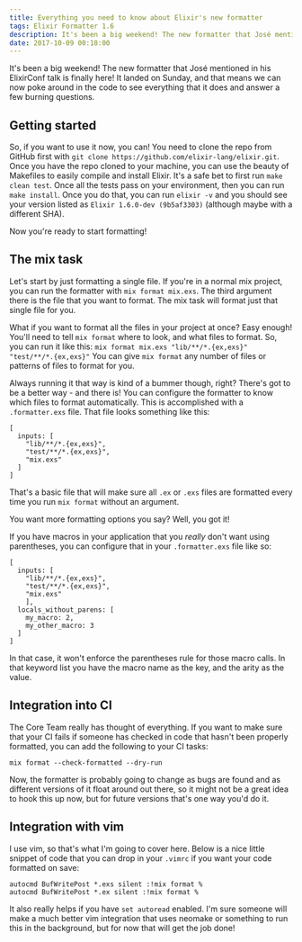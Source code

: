 ```yaml
---
title: Everything you need to know about Elixir's new formatter 
tags: Elixir Formatter 1.6 
description: It's been a big weekend! The new formatter that José mentioned in his ElixirConf talk is finally here! It landed on Sunday, and that means we can now poke around
date: 2017-10-09 00:18:00
---
```


It's been a big weekend! The new formatter that José mentioned in his ElixirConf
talk is finally here! It landed on Sunday, and that means we can now poke around
in the code to see everything that it does and answer a few burning questions.

## Getting started

So, if you want to use it now, you can! You need to clone the repo from GitHub
first with `git clone https://github.com/elixir-lang/elixir.git`. Once you have
the repo cloned to your machine, you can use the beauty of Makefiles to easily
compile and install Elixir. It's a safe bet to first run `make clean test`. Once
all the tests pass on your environment, then you can run `make install`. Once
you do that, you can run `elixir -v` and you should see your version listed as
`Elixir 1.6.0-dev (9b5af3303)` (although maybe with a different SHA).

Now you're ready to start formatting!

## The mix task

Let's start by just formatting a single file. If you're in a normal mix project,
you can run the formatter with `mix format mix.exs`. The third argument there is
the file that you want to format. The mix task will format just that single file
for you.

What if you want to format all the files in your project at once? Easy enough!
You'll need to tell `mix format` where to look, and what files to format. So,
you can run it like this: `mix format mix.exs "lib/**/*.{ex,exs}" "test/**/*.{ex,exs}"`
You can give `mix format` any number of files or patterns of files to format for
you.

Always running it that way is kind of a bummer though, right? There's got to be
a better way - and there is! You can configure the formatter to know which files
to format automatically. This is accomplished with a `.formatter.exs` file. That
file looks something like this:

```
[
  inputs: [
    "lib/**/*.{ex,exs}",
    "test/**/*.{ex,exs}",
    "mix.exs"
  ]
]
```

That's a basic file that will make sure all `.ex` or `.exs` files are formatted
every time you run `mix format` without an argument.

You want more formatting options you say? Well, you got it!

If you have macros in your application that you _really_ don't want using
parentheses, you can configure that in your `.formatter.exs` file like so:

```
[
  inputs: [
    "lib/**/*.{ex,exs}",
    "test/**/*.{ex,exs}",
    "mix.exs"
    ],
  locals_without_parens: [
    my_macro: 2,
    my_other_macro: 3
  ]
]
```

In that case, it won't enforce the parentheses rule for those macro calls. In
that keyword list you have the macro name as the key, and the arity as the
value.

## Integration into CI

The Core Team really has thought of everything. If you want to make sure that
your CI fails if someone has checked in code that hasn't been properly
formatted, you can add the following to your CI tasks:

```
mix format --check-formatted --dry-run
```

Now, the formatter is probably going to change as bugs are found and as
different versions of it float around out there, so it might not be a great idea
to hook this up now, but for future versions that's one way you'd do it.

## Integration with vim

I use vim, so that's what I'm going to cover here. Below is a nice little
snippet of code that you can drop in your `.vimrc` if you want your code
formatted on save:

```
autocmd BufWritePost *.exs silent :!mix format %
autocmd BufWritePost *.ex silent :!mix format %
```

It also really helps if you have `set autoread` enabled. I'm sure someone will
make a much better vim integration that uses neomake or something to run this in
the background, but for now that will get the job done!
